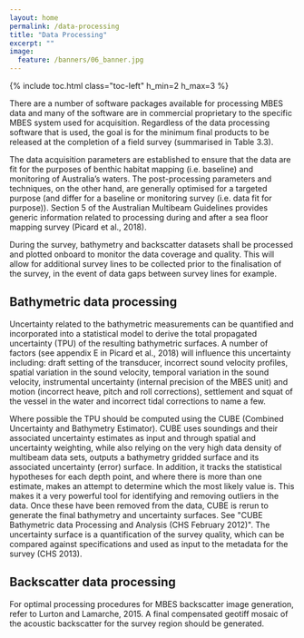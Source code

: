 ```yaml
---
layout: home
permalink: /data-processing
title: "Data Processing"
excerpt: ""
image:
  feature: /banners/06_banner.jpg
---
```

{% include toc.html class="toc-left" h_min=2 h_max=3 %}

There are a number of software packages available for processing MBES data and many of the software are in commercial proprietary to the specific MBES system used for acquisition. Regardless of the data processing software that is used, the goal is for the minimum final products to be released at the completion of a field survey (summarised in Table 3.3).

 

The data acquisition parameters are established to ensure that the data are fit for the purposes of benthic habitat mapping (i.e. baseline) and monitoring of Australia’s waters. The post-processing parameters and techniques, on the other hand, are generally optimised for a targeted purpose (and differ for a baseline or monitoring survey (i.e. data fit for purpose)). Section 5 of the Australian Multibeam Guidelines provides generic information related to processing during and after a sea floor mapping survey (Picard et al., 2018).

 

During the survey, bathymetry and backscatter datasets shall be processed and plotted onboard to monitor the data coverage and quality. This will allow for additional survey lines to be collected prior to the finalisation of the survey, in the event of data gaps between survey lines for example.

 

## Bathymetric data processing

Uncertainty related to the bathymetric measurements can be quantified and incorporated into a statistical model to derive the total propagated uncertainty (TPU) of the resulting bathymetric surfaces. A number of factors (see appendix E in Picard et al., 2018) will influence this uncertainty including: draft setting of the transducer, incorrect sound velocity profiles, spatial variation in the sound velocity, temporal variation in the sound velocity, instrumental uncertainty (internal precision of the MBES unit) and motion (incorrect heave, pitch and roll corrections), settlement and squat of the vessel in the water and incorrect tidal corrections to name a few.

 

Where possible the TPU should be computed using the CUBE (Combined Uncertainty and Bathymetry Estimator).  CUBE uses soundings and their associated uncertainty estimates as input and through spatial and uncertainty weighting, while also relying on the very high data density of multibeam data sets, outputs a bathymetry gridded surface and its associated uncertainty (error) surface. In addition, it tracks the statistical hypotheses for each depth point, and where there is more than one estimate, makes an attempt to determine which the most likely value is. This makes it a very powerful tool for identifying and removing outliers in the data. Once these have been removed from the data, CUBE is rerun to generate the final bathymetry and uncertainty surfaces. See "CUBE Bathymetric data Processing and Analysis (CHS February 2012)". The uncertainty surface is a quantification of the survey quality, which can be compared against specifications and used as input to the metadata for the survey (CHS 2013).

## Backscatter data processing

For optimal processing procedures for MBES backscatter image generation, refer to Lurton and Lamarche, 2015. A final compensated geotiff mosaic of the acoustic backscatter for the survey region should be generated.
